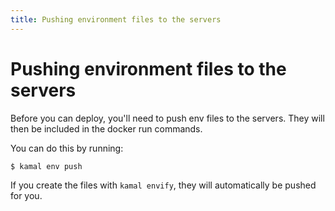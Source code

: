 ```yaml
---
title: Pushing environment files to the servers
---
```


# Pushing environment files to the servers

Before you can deploy, you'll need to push env files to the servers. They will then be
included in the docker run commands.

You can do this by running:

```bash
$ kamal env push
```

If you create the files with `kamal envify`, they will automatically be pushed for you.
